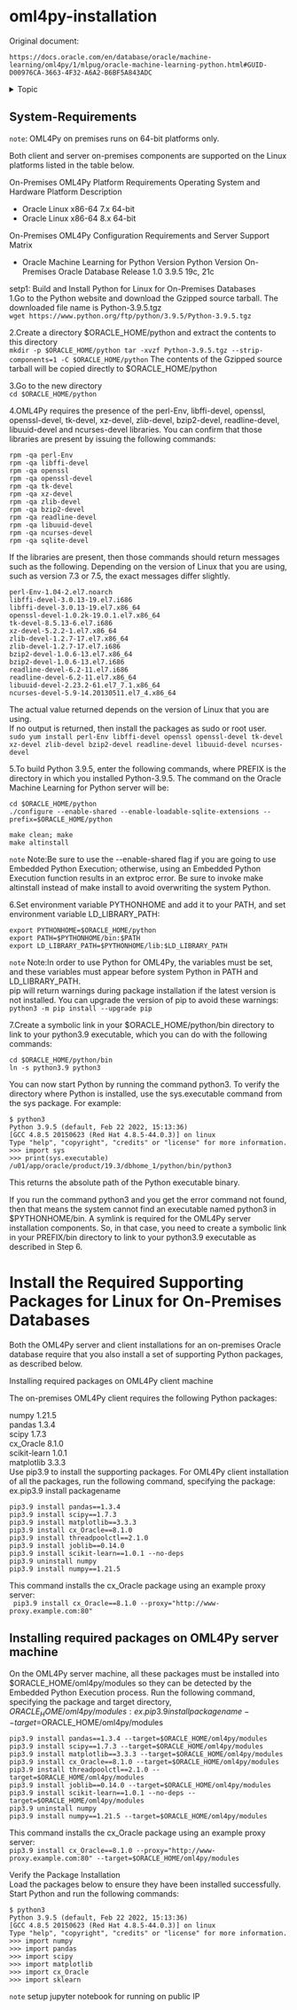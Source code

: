 # oml4py-installation
Original document:   
```
https://docs.oracle.com/en/database/oracle/machine-learning/oml4py/1/mlpug/oracle-machine-learning-python.html#GUID-D00976CA-3663-4F32-A6A2-B6BF5A843ADC
```

<details>
<summary>Topic</summary>
  
- [OML4Py On Premises System Requirements](#System-Requirements)
- [Build and Install Python for Linux for On-Premises Databases]
- [Install the Required Supporting Packages for Linux for On-Premises Databases]
- [Install OML4Py Server for On-Premises Oracle Database]
- [Install OML4Py Client for On-Premises Databases]
</details>

## System-Requirements
`note`: OML4Py on premises runs on 64-bit platforms only.

Both client and server on-premises components are supported on the Linux platforms listed in the table below.

On-Premises OML4Py Platform Requirements
Operating System and Hardware Platform	Description
  - Oracle Linux x86-64 7.x 64-bit 
  - Oracle Linux x86-64 8.x 64-bit 

On-Premises OML4Py Configuration Requirements and Server Support Matrix
  - Oracle Machine Learning for Python Version	Python Version	On-Premises Oracle Database Release 1.0	3.9.5	19c, 21c

setp1: Build and Install Python for Linux for On-Premises Databases   
1.Go to the Python website and download the Gzipped source tarball. The downloaded file name is Python-3.9.5.tgz  
`wget https://www.python.org/ftp/python/3.9.5/Python-3.9.5.tgz`   

2.Create a directory $ORACLE_HOME/python and extract the contents to this directory  
`mkdir -p $ORACLE_HOME/python
tar -xvzf Python-3.9.5.tgz --strip-components=1 -C $ORACLE_HOME/python`
The contents of the Gzipped source tarball will be copied directly to $ORACLE_HOME/python   

3.Go to the new directory   
`cd $ORACLE_HOME/python`

4.OML4Py requires the presence of the perl-Env, libffi-devel, openssl, openssl-devel, tk-devel, xz-devel, zlib-devel, bzip2-devel, readline-devel, libuuid-devel and ncurses-devel libraries.
You can confirm that those libraries are present by issuing the following commands:   
```
rpm -qa perl-Env
rpm -qa libffi-devel
rpm -qa openssl 
rpm -qa openssl-devel
rpm -qa tk-devel
rpm -qa xz-devel
rpm -qa zlib-devel
rpm -qa bzip2-devel
rpm -qa readline-devel
rpm -qa libuuid-devel
rpm -qa ncurses-devel
rpm -qa sqlite-devel
```
If the libraries are present, then those commands should return messages such as the following. Depending on the version of Linux that you are using, such as version 7.3 or 7.5, the exact messages differ slightly.   
```
perl-Env-1.04-2.el7.noarch
libffi-devel-3.0.13-19.el7.i686
libffi-devel-3.0.13-19.el7.x86_64
openssl-devel-1.0.2k-19.0.1.el7.x86_64
tk-devel-8.5.13-6.el7.i686
xz-devel-5.2.2-1.el7.x86_64
zlib-devel-1.2.7-17.el7.x86_64
zlib-devel-1.2.7-17.el7.i686
bzip2-devel-1.0.6-13.el7.x86_64
bzip2-devel-1.0.6-13.el7.i686
readline-devel-6.2-11.el7.i686
readline-devel-6.2-11.el7.x86_64
libuuid-devel-2.23.2-61.el7_7.1.x86_64
ncurses-devel-5.9-14.20130511.el7_4.x86_64
```   
The actual value returned depends on the version of Linux that you are using.  
If no output is returned, then install the packages as sudo or root user.  
`sudo yum install perl-Env libffi-devel openssl openssl-devel tk-devel xz-devel zlib-devel bzip2-devel readline-devel libuuid-devel ncurses-devel`  

5.To build Python 3.9.5, enter the following commands, where PREFIX is the directory in which you installed Python-3.9.5. The command on the Oracle Machine Learning for Python server will be:   
```
cd $ORACLE_HOME/python
./configure --enable-shared --enable-loadable-sqlite-extensions --prefix=$ORACLE_HOME/python

make clean; make
make altinstall
```  
  `note` Note:Be sure to use the --enable-shared flag if you are going to use Embedded Python Execution; otherwise, using an Embedded Python Execution function results in an extproc error.
Be sure to invoke make altinstall instead of make install to avoid overwriting the system Python.  

6.Set environment variable PYTHONHOME and add it to your PATH, and set environment variable LD_LIBRARY_PATH:   
```
export PYTHONHOME=$ORACLE_HOME/python
export PATH=$PYTHONHOME/bin:$PATH
export LD_LIBRARY_PATH=$PYTHONHOME/lib:$LD_LIBRARY_PATH
```
  `note` Note:In order to use Python for OML4Py, the variables must be set, and these variables must appear before system Python in PATH and LD_LIBRARY_PATH.     
pip will return warnings during package installation if the latest version is not installed. You can upgrade the version of pip to avoid these warnings:   
`python3 -m pip install --upgrade pip`

7.Create a symbolic link in your $ORACLE_HOME/python/bin directory to link to your python3.9 executable, which you can do with the following commands:  
```
cd $ORACLE_HOME/python/bin
ln -s python3.9 python3
```   
You can now start Python by running the command python3. To verify the directory where Python is installed, use the sys.executable command from the sys package. For example:   
```
$ python3
Python 3.9.5 (default, Feb 22 2022, 15:13:36)
[GCC 4.8.5 20150623 (Red Hat 4.8.5-44.0.3)] on linux
Type "help", "copyright", "credits" or "license" for more information.
>>> import sys
>>> print(sys.executable)
/u01/app/oracle/product/19.3/dbhome_1/python/bin/python3
```
This returns the absolute path of the Python executable binary.  
  
If you run the command python3 and you get the error command not found, then that means the system cannot find an executable named python3 in $PYTHONHOME/bin. A symlink is required for the OML4Py server installation components. So, in that case, you need to create a symbolic link in your PREFIX/bin directory to link to your python3.9 executable as described in Step 6.   


# Install the Required Supporting Packages for Linux for On-Premises Databases
Both the OML4Py server and client installations for an on-premises Oracle database require that you also install a set of supporting Python packages, as described below.   

Installing required packages on OML4Py client machine   

The on-premises OML4Py client requires the following Python packages:  

numpy 1.21.5   
pandas 1.3.4  
scipy 1.7.3  
cx_Oracle 8.1.0  
scikit-learn 1.0.1  
matplotlib 3.3.3  
Use pip3.9 to install the supporting packages. For OML4Py client installation of all the packages, run the following command, specifying the package: ex.pip3.9 install packagename
```
pip3.9 install pandas==1.3.4
pip3.9 install scipy==1.7.3
pip3.9 install matplotlib==3.3.3
pip3.9 install cx_Oracle==8.1.0
pip3.9 install threadpoolctl==2.1.0
pip3.9 install joblib==0.14.0
pip3.9 install scikit-learn==1.0.1 --no-deps
pip3.9 uninstall numpy
pip3.9 install numpy==1.21.5
```
This command installs the cx_Oracle package using an example proxy server:   
` pip3.9 install cx_Oracle==8.1.0 --proxy="http://www-proxy.example.com:80"` 
## Installing required packages on OML4Py server machine  

On the OML4Py server machine, all these packages must be installed into $ORACLE_HOME/oml4py/modules so they can be detected by the Embedded Python Execution process. Run the following command, specifying the package and target directory, $ORACLE_HOME/oml4py/modules:  ex.pip3.9 install packagename --target=$ORACLE_HOME/oml4py/modules
```
pip3.9 install pandas==1.3.4 --target=$ORACLE_HOME/oml4py/modules
pip3.9 install scipy==1.7.3 --target=$ORACLE_HOME/oml4py/modules
pip3.9 install matplotlib==3.3.3 --target=$ORACLE_HOME/oml4py/modules
pip3.9 install cx_Oracle==8.1.0 --target=$ORACLE_HOME/oml4py/modules
pip3.9 install threadpoolctl==2.1.0 --target=$ORACLE_HOME/oml4py/modules
pip3.9 install joblib==0.14.0 --target=$ORACLE_HOME/oml4py/modules
pip3.9 install scikit-learn==1.0.1 --no-deps --target=$ORACLE_HOME/oml4py/modules
pip3.9 uninstall numpy 
pip3.9 install numpy==1.21.5 --target=$ORACLE_HOME/oml4py/modules
```
This command installs the cx_Oracle package using an example proxy server:  
```pip3.9 install cx_Oracle==8.1.0 --proxy="http://www-proxy.example.com:80" --target=$ORACLE_HOME/oml4py/modules```

Verify the Package Installation  
Load the packages below to ensure they have been installed successfully. Start Python and run the following commands:
```
$ python3
Python 3.9.5 (default, Feb 22 2022, 15:13:36)
[GCC 4.8.5 20150623 (Red Hat 4.8.5-44.0.3)] on linux
Type "help", "copyright", "credits" or "license" for more information.
>>> import numpy
>>> import pandas
>>> import scipy
>>> import matplotlib
>>> import cx_Oracle
>>> import sklearn
```
``
note
`` 
setup jupyter notebook for running on public IP 

